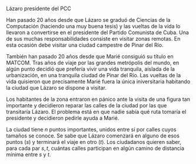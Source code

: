
Lázaro presidente del PCC

Han pasado 20 años desde que Lázaro se graduó de Ciencias de la
Computación (haciendo una muy buena tesis) y las vueltas de la vida lo
llevaron a convertirse en el presidente del Partido Comunista de Cuba.
Una de sus muchas responsabilidades consiste en visitar zonas remotas.
En esta ocasión debe visitar una ciudad campestre de Pinar del Río.

También han pasado 20 años desde que Marié consiguió su título en
MATCOM. Tras años de viaje por las grandes metrópolis del mundo, en
algún punto decidió que prefería vivir una vida tranquila, aislada de la
urbanización, en una tranquila ciudad de Pinar del Río. Las vueltas de
la vida quisieron que precisamente Marié fuera la única iniversitaria
habitando la ciudad que Lázaro se dispone a visitar.

Los habitantes de la zona entraron en pánico ante la visita de una
figura tan importante y decidieron reparar las calles de la ciudad por
las que transitaría Lázaro. El problema está en que nadie sabía qué ruta
tomaría el presidente y decidieron pedirle ayuda a Marié.

La ciudad tiene $n$ puntos importantes, unidos entre sí por calles cuyos
tamaños se conoce. Se sabe que Lázaro comenzará en alguno de esos puntos
($s$) y terminará el viaje en otro ($t$). Los ciudadanos quieren saber,
para cada par $s, t$, cuántas calles participan en algún camino de
distancia mínima entre $s$ y $t$.

